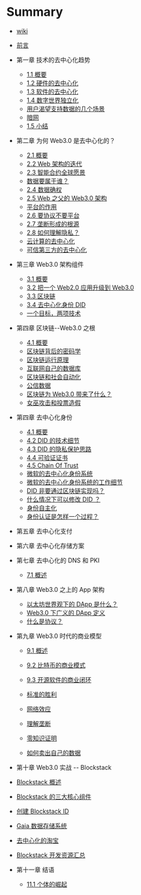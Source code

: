 # Summary

* [wiki](README.md)
* [前言](intro.md)

* 第一章 技术的去中心化趋势
  * [1.1 概要](01-tech/intro.md)
  * [1.2 硬件的去中心化](01-tech/hardware.md)
  * [1.3 软件的去中心化](01-tech/opensource.md)
  * [1.4 数字世界独立化](01-tech/decouple.md)
  * [用户渴望支持数据的几个场景](01-tech/cases.md)
  * [暗网](01-tech/dark.md)
  * [1.5 小结]()

* 第二章 为何 Web3.0 是去中心化的？
  * [2.1 概要](02-web3/intro.md)
  * [2.2 Web 架构的迭代](02-web3/history.md)
  * [2.3 智能合约全球愿景](02-web3/smart-c.md)
  * [数据要属于谁？](02-web3/who.md)
  * [2.4 数据确权](02-web3/own-data.md)
  * [2.5 Web 之父的 Web3.0 架构](02-web3/lee.md)
  * [平台的作用](02-web3/platform.md)
  * [2.6 要协议不要平台](02-web3/p-n-p.md)
  * [2.7 垄断形成的根源](02-web3/monoply.md)
  * [2.8 如何理解隐私？](02-web3/crypto.md)
  * [云计算的去中心化](02-web3/cloud.md)
  * [可信第三方的去中心化](02-web3/ttp.md)

* 第三章 Web3.0 架构组件
  * [3.1 概要](03-comp/intro.md)
  * [3.2 把一个 Web2.0 应用升级到 Web3.0](03-comp/upgrade.md)
  * [3.3 区块链](03-comp/chain.md)
  * [3.4 去中心化身份 DID](03-comp/did.md)
  * [一个目标，两项技术](03-comp/123.md)

* 第四章 区块链--Web3.0 之根
  * [4.1 概要](04-blockchain/intro.md)
  * [区块链背后的密码学](04-blockchain/crypto.md)
  * [区块链运行原理](04-blockchain/chain.md)
  * [互联网自己的数据库](04-blockchain/base.md)
  * [区块链和社会自动化](04-blockchain/auto.md)
  * [公信数据](04-blockchain/trusted-data.md)
  * [区块链为 Web3.0 带来了什么？](04-blockchain/gift.md)
  * [女巫攻击和投票造假](04-blockchain/sybil.md)
  

* 第四章 去中心化身份
  * [4.1 概要](05-did/intro.md)
  * [4.2 DID 的技术细节](05-did/details.md)
  * [4.3 DID 的隐私保护思路](05-did/privacy.md)
  * [4.4 可验证证书](05-did/vc.md)
  * [4.5 Chain Of Trust](05-did/cot.md)
  * [微软的去中心化身份系统](05-did/micro.md)
  * [微软的去中心化身份系统的工作细节](05-did/get.md)
  * [DID 非要通过区块链实现吗？](05-did/why-chain.md)
  * [什么情况下可以修改 DID ？](05-did/modify.md)
  * [身份自主化](05-did/self-id.md)
  * [身份认证是怎样一个过程？](05-did/auth.md)

* 第五章 去中心化支付

* 第六章 去中心化存储方案

* 第七章 去中心化的 DNS 和 PKI
  * [7.1 概述](07-pki/intro.md)

* 第八章 Web3.0 之上的 App 架构
  * [以太坊世界观下的 DApp 是什么？](08-app/e-dapp.md)
  * [Web3.0 下广义的 DApp 定义](08-app/my-dapp.md)
  * [什么是协议？](08-app/protocol.md)

* 第九章 Web3.0 时代的商业模型
  * [9.1 概述](09-model/intro.md)
  * [9.2 比特币的商业模式](09-model/co.md)
  * [9.3 开源软件的商业闭环](09-model/linux.md)

  * [标准的胜利](09-model/std.md)
  * [网络效应](09-model/network-effect.md)
  * [理解垄断](09-model/monoply.md)
  * [零知识证明](09-model/zk.md)
  * [如何卖出自己的数据](09-model/sell.md)

* 第十章 Web3.0 实战 -- Blockstack
 * [Blockstack 概述](10-blsk/bs-intro.md)
 * [Blockstack 的三大核心组件](10-blsk/three.md)
 * [创建 Blockstack ID]()
 * [Gaia 数据存储系统](10-blsk/gaia.md)
 * [去中心化的淘宝](10-blsk/bazzar.md)
 * [Blockstack 开发资源汇总](10-blsk/refs.md)

* 第十一章 结语
  * [11.1 个体的崛起](11-end/individual.md)
